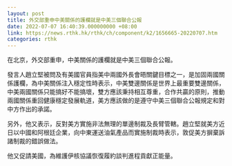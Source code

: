 ```yaml
---
layout: post
title: 外交部重申中美關係的護欄就是中美三個聯合公報
date: 2022-07-07 16:40:39.000000000 +08:00
link: https://news.rthk.hk/rthk/ch/component/k2/1656665-20220707.htm
categories: rthk
---
```


在北京，外交部重申，中美關係的護欄就是中美三個聯合公報。

發言人趙立堅被問及有美國官員指美中兩國外長會晤關鍵目標之一，是加固兩國關係護欄，為中美關係注入穩定性時表示，中美雙邊關係是世界上最重要雙邊關係，中美兩國關係只能搞好不能搞壞，雙方應該秉持相互尊重，合作共贏的原則，推動兩國關係重回健康穩定發展軌道，美方應該做的是遵守中美三個聯合公報規定和對中方作出的承諾。

另外，他又表示，反對美方實施非法無理的單邊制裁及長臂管轄。趙立堅就美方近日以中國和阿根廷企業，向中東運送油氣產品而實施制裁時表示，敦促美方摒棄訴諸制裁的錯誤做法。

他又促請美國，為維護伊核協議恢復履約談判進程貢獻正能量。

